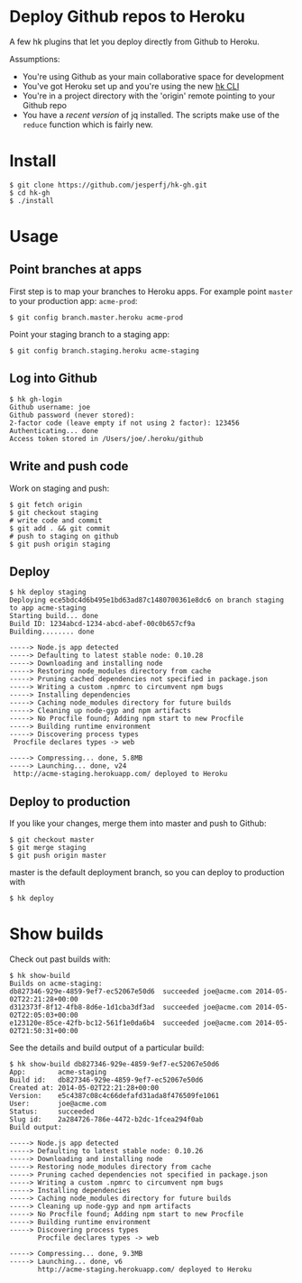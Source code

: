 # Deploy Github repos to Heroku

A few hk plugins that let you deploy directly from Github to Heroku.

Assumptions:

* You're using Github as your main collaborative space for development
* You've got Heroku set up and you're using the new [hk CLI](https://github.com/heroku/hk)
* You're in a project directory with the 'origin' remote pointing to your Github repo
* You have a _recent version_ of jq installed. The scripts make use of the `reduce` function which is fairly new.

# Install

    $ git clone https://github.com/jesperfj/hk-gh.git
    $ cd hk-gh
    $ ./install

# Usage

## Point branches at apps

First step is to map your branches to Heroku apps. For example point `master` to your production app: `acme-prod`:

```
$ git config branch.master.heroku acme-prod
```

Point your staging branch to a staging app:

```
$ git config branch.staging.heroku acme-staging
```

## Log into Github

```
$ hk gh-login
Github username: joe
Github password (never stored): 
2-factor code (leave empty if not using 2 factor): 123456
Authenticating... done
Access token stored in /Users/joe/.heroku/github
```

## Write and push code

Work on staging and push:

```
$ git fetch origin
$ git checkout staging
# write code and commit
$ git add . && git commit
# push to staging on github
$ git push origin staging
```

## Deploy

```
$ hk deploy staging
Deploying ece5bdc4d6b495e1bd63ad87c1480700361e8dc6 on branch staging to app acme-staging
Starting build... done
Build ID: 1234abcd-1234-abcd-abef-00c0b657cf9a
Building........ done

-----> Node.js app detected
-----> Defaulting to latest stable node: 0.10.28
-----> Downloading and installing node
-----> Restoring node_modules directory from cache
-----> Pruning cached dependencies not specified in package.json
-----> Writing a custom .npmrc to circumvent npm bugs
-----> Installing dependencies
-----> Caching node_modules directory for future builds
-----> Cleaning up node-gyp and npm artifacts
-----> No Procfile found; Adding npm start to new Procfile
-----> Building runtime environment
-----> Discovering process types
 Procfile declares types -> web

-----> Compressing... done, 5.8MB
-----> Launching... done, v24
 http://acme-staging.herokuapp.com/ deployed to Heroku
```

## Deploy to production

If you like your changes, merge them into master and push to Github:

```
$ git checkout master
$ git merge staging
$ git push origin master
```

master is the default deployment branch, so you can deploy to production with

```
$ hk deploy
```

# Show builds

Check out past builds with:

```
$ hk show-build
Builds on acme-staging:
db827346-929e-4859-9ef7-ec52067e50d6  succeeded joe@acme.com 2014-05-02T22:21:28+00:00
d312373f-8f12-4fb8-8d6e-1d1cba3df3ad  succeeded joe@acme.com 2014-05-02T22:05:03+00:00
e123120e-85ce-42fb-bc12-561f1e0da6b4  succeeded joe@acme.com 2014-05-02T21:50:31+00:00
```

See the details and build output of a particular build:

```
$ hk show-build db827346-929e-4859-9ef7-ec52067e50d6
App:        acme-staging
Build id:   db827346-929e-4859-9ef7-ec52067e50d6
Created at: 2014-05-02T22:21:28+00:00
Version:    e5c4387c08c4c66defafd31ada8f476509fe1061
User:       joe@acme.com
Status:     succeeded
Slug id:    2a284726-786e-4472-b2dc-1fcea294f0ab
Build output:

-----> Node.js app detected
-----> Defaulting to latest stable node: 0.10.26
-----> Downloading and installing node
-----> Restoring node_modules directory from cache
-----> Pruning cached dependencies not specified in package.json
-----> Writing a custom .npmrc to circumvent npm bugs
-----> Installing dependencies
-----> Caching node_modules directory for future builds
-----> Cleaning up node-gyp and npm artifacts
-----> No Procfile found; Adding npm start to new Procfile
-----> Building runtime environment
-----> Discovering process types
       Procfile declares types -> web

-----> Compressing... done, 9.3MB
-----> Launching... done, v6
       http://acme-staging.herokuapp.com/ deployed to Heroku
```

